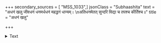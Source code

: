 +++
secondary_sources = [ "MSS_1033",]
jsonClass = "Subhaashita"
text = "अधनं खलु जीवधनं धनमर्धधनं महद्धनं धान्यम्।  \nअतिधनमेतत् सुन्दरि विद्या च तपश्च कीर्तिश्च॥"
title = "अधनं खलु"

+++

<details><summary>Text</summary>

अधनं खलु जीवधनं धनमर्धधनं महद्धनं धान्यम्।  
अतिधनमेतत् सुन्दरि विद्या च तपश्च कीर्तिश्च॥
</details>
